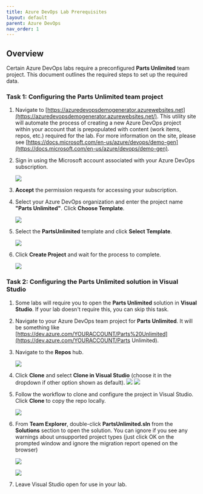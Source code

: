 ```yaml
---
title: Azure DevOps Lab Prerequisites
layout: default
parent: Azure DevOps
nav_order: 1
---
```


## Overview ##
Certain Azure DevOps labs require a preconfigured **Parts Unlimited** team project. This document outlines the required steps to set up the required data.

### Task 1: Configuring the Parts Unlimited team project ###

1. Navigate to [https://azuredevopsdemogenerator.azurewebsites.net](https://azuredevopsdemogenerator.azurewebsites.net/). This utility site will automate the process of creating a new Azure DevOps project within your account that is prepopulated with content (work items, repos, etc.) required for the lab. For more information on the site, please see [https://docs.microsoft.com/en-us/azure/devops/demo-gen](https://docs.microsoft.com/en-us/azure/devops/demo-gen).

1. Sign in using the Microsoft account associated with your Azure DevOps subscription.

    ![](./images/000.png)

1. **Accept** the permission requests for accessing your subscription.

1. Select your Azure DevOps organization and enter the project name **"Parts Unlimited"**. Click **Choose Template**.

    ![](./images/001.png)

1. Select the **PartsUnlimited** template and click **Select Template**.

    ![](./images/002.png)

1. Click **Create Project** and wait for the process to complete.

    ![](./images/003.png)

### Task 2: Configuring the Parts Unlimited solution in Visual Studio ###

1. Some labs will require you to open the **Parts Unlimited** solution in **Visual Studio**. If your lab doesn't require this, you can skip this task.

1. Navigate to your Azure DevOps team project for **Parts Unlimited**. It will be something like [https://dev.azure.com/YOURACCOUNT/Parts%20Unlimited](https://dev.azure.com/YOURACCOUNT/Parts Unlimited).

1. Navigate to the **Repos** hub.

    ![](./images/004.png)

1. Click **Clone** and select **Clone in Visual Studio** (choose it in the dropdown if other option shown as default).
    ![](./images/clone.png)
    ![](./images/005.png)

1. Follow the workflow to clone and configure the project in Visual Studio. Click **Clone** to copy the repo locally.

    ![](./images/clone-2.png)

1. From **Team Explorer**, double-click **PartsUnlimited.sln** from the **Solutions** section to open the solution. You can ignore if you see any warnings about unsupported project types (just click OK on the prompted window and ignore the migration report opened on the browser)

    ![](./images/007.png)

    ![](./images/unsupported.png)

1. Leave Visual Studio open for use in your lab.

